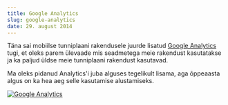 ```yaml
---
title: Google Analytics
slug: google-analytics
date: 29. august 2014
---
```


Täna sai mobiilse tunniplaani rakendusele juurde lisatud [Google Analytics](http://www.google.com/analytics/)
tugi, et oleks parem ülevaade mis seadmetega meie rakendust kasutatakse ja ka
paljud üldse meie tunniplaani rakendust kasutavad.

Ma oleks pidanud Analytics'i juba alguses tegelikult lisama, aga õppeaasta
algus on ka hea aeg selle kasutamise alustamiseks.

<a href="http://i.imgur.com/aB4kuXU.png"><img src="http://i.imgur.com/aB4kuXUl.png" title="Google Analytics" /></a>

